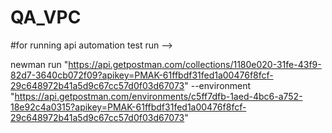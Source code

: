# QA_VPC

#for running api automation test run -->

newman run "https://api.getpostman.com/collections/1180e020-31fe-43f9-82d7-3640cb072f09?apikey=PMAK-61ffbdf31fed1a00476f8fcf-29c648972b41a5d9c67cc57d0f03d67073" --environment "https://api.getpostman.com/environments/c5ff7dfb-1aed-4bc6-a752-18e92c4a0315?apikey=PMAK-61ffbdf31fed1a00476f8fcf-29c648972b41a5d9c67cc57d0f03d67073"

